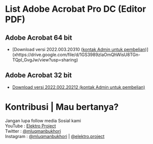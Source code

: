 # List Adobe Acrobat Pro DC (Editor PDF)

## Adobe Acrobat 64 bit
* [Download versi 2022.003.20310 ([kontak Admin untuk pembelian](https://wa.me/6285878246218))](xhttps://drive.google.com/file/d/1GS3989zlaOmQhWisU8TGn-TQpl_GvgJw/view?usp=sharing)

## Adobe Acrobat 32 bit
* [Download versi 2022.002.20212 (kontak Admin untuk pembelian)](xhttps://drive.google.com/file/d/124hEvV38_QfRlJEzcTG0en7D9SUF06mv/view?usp=sharing)

# Kontribusi | Mau bertanya?
Jangan lupa follow media Sosial kami <br>
YouTube : [Elektro Project](https://www.youtube.com/elektroproject) <br>
Twitter : [@mluqmanbukhori](https://twitter.com/mluqmanbukhori) <br>
Instagram : [@mluqmanbukhori](https://instagram.com/mluqmanbukhori) | [@elektro.project](https://instagram.com/elektro.project)
